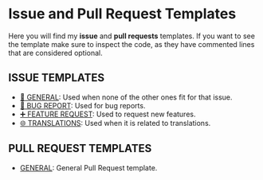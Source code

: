 # Issue and Pull Request Templates
Here you will find my **issue** and **pull requests** templates.
If you want to see the template make sure to inspect the code, as they have commented lines that are considered optional.

## ISSUE TEMPLATES
- [📎 GENERAL](.github/ISSUE_TEMPLATE/_general.md): Used when none of the other ones fit for that issue.
- [🐞 BUG REPORT](.github/ISSUE_TEMPLATE/bug_report.md): Used for bug reports.
- [➕ FEATURE REQUEST](.github/ISSUE_TEMPLATE/feature_request.md): Used to request new features.
- [🌐 TRANSLATIONS](.github/ISSUE_TEMPLATE/translations.md): Used when it is related to translations.

## PULL REQUEST TEMPLATES
- [GENERAL](.github/pull_request_template.md): General Pull Request template.
